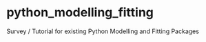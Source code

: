 python_modelling_fitting
========================

Survey / Tutorial for existing Python Modelling and Fitting Packages